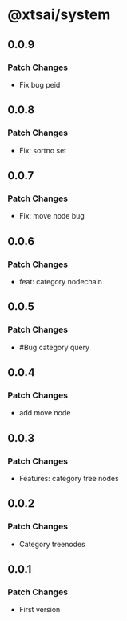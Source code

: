 # @xtsai/system

## 0.0.9

### Patch Changes

- Fix bug peid

## 0.0.8

### Patch Changes

- Fix: sortno set

## 0.0.7

### Patch Changes

- Fix: move node bug

## 0.0.6

### Patch Changes

- feat: category nodechain

## 0.0.5

### Patch Changes

- #Bug category query

## 0.0.4

### Patch Changes

- add move node

## 0.0.3

### Patch Changes

- Features: category tree nodes

## 0.0.2

### Patch Changes

- Category treenodes

## 0.0.1

### Patch Changes

- First version

